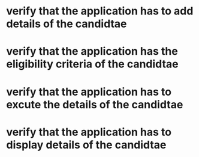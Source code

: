 # verify that the application has to add details of the candidtae
# verify that the application has the eligibility criteria of the candidtae
# verify that the application has to excute the details of the candidtae
# verify that the application has to display details of the candidtae
